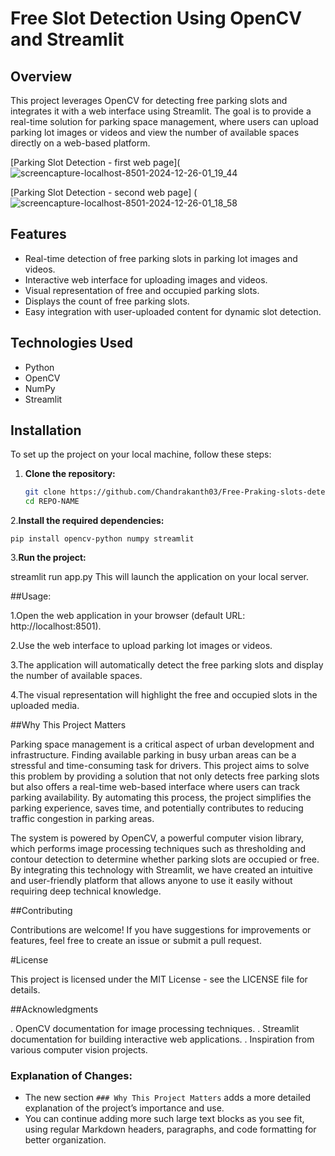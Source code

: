 # Free Slot Detection Using OpenCV and Streamlit

## Overview
This project leverages OpenCV for detecting free parking slots and integrates it with a web interface using Streamlit. The goal is to provide a real-time solution for parking space management, where users can upload parking lot images or videos and view the number of available spaces directly on a web-based platform.

[Parking Slot Detection - first web page](![screencapture-localhost-8501-2024-12-26-01_19_44](https://github.com/user-attachments/assets/0877c69e-19c0-423e-abc6-13eece6fba00)

[Parking Slot Detection - second web page] (![screencapture-localhost-8501-2024-12-26-01_18_58](https://github.com/user-attachments/assets/44bc96ca-3069-4173-9f8a-752875c4f51e)

## Features
- Real-time detection of free parking slots in parking lot images and videos.
- Interactive web interface for uploading images and videos.
- Visual representation of free and occupied parking slots.
- Displays the count of free parking slots.
- Easy integration with user-uploaded content for dynamic slot detection.

## Technologies Used
- Python
- OpenCV
- NumPy
- Streamlit

## Installation
To set up the project on your local machine, follow these steps:

1. **Clone the repository:**
   ```bash
   git clone https://github.com/Chandrakanth03/Free-Praking-slots-detection-.git
   cd REPO-NAME
2.**Install the required dependencies:**

    pip install opencv-python numpy streamlit
3.**Run the project:**

   streamlit run app.py
This will launch the application on your local server.

##Usage:

1.Open the web application in your browser (default URL: http://localhost:8501).

2.Use the web interface to upload parking lot images or videos.

3.The application will automatically detect the free parking slots and display the number of available spaces.

4.The visual representation will highlight the free and occupied slots in the uploaded media.

##Why This Project Matters

Parking space management is a critical aspect of urban development and infrastructure. Finding available parking in busy urban areas can be a stressful and time-consuming task for drivers. This project aims to solve this problem by providing a solution that not only detects free parking slots but also offers a real-time web-based interface where users can track parking availability. By automating this process, the project simplifies the parking experience, saves time, and potentially contributes to reducing traffic congestion in parking areas.

The system is powered by OpenCV, a powerful computer vision library, which performs image processing techniques such as thresholding and contour detection to determine whether parking slots are occupied or free. By integrating this technology with Streamlit, we have created an intuitive and user-friendly platform that allows anyone to use it easily without requiring deep technical knowledge.

##Contributing

Contributions are welcome! If you have suggestions for improvements or features, feel free to create an issue or submit a pull request.

#License

This project is licensed under the MIT License - see the LICENSE file for details.

##Acknowledgments

. OpenCV documentation for image processing techniques.
. Streamlit documentation for building interactive web applications.
. Inspiration from various computer vision projects.


### Explanation of Changes:

- The new section `### Why This Project Matters` adds a more detailed explanation of the project’s importance and use.
- You can continue adding more such large text blocks as you see fit, using regular Markdown headers, paragraphs, and code formatting for better organization.


